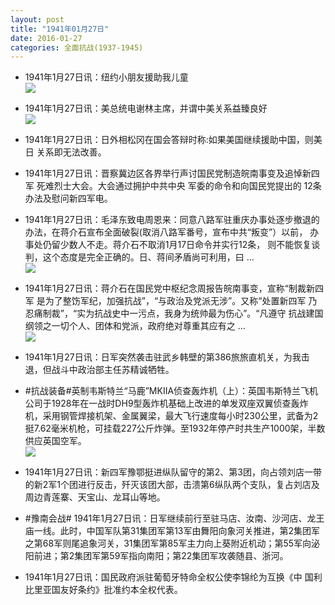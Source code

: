 ```yaml
---
layout: post
title: "1941年01月27日"
date: 2016-01-27
categories: 全面抗战(1937-1945)
---
```


<meta name="referrer" content="no-referrer" />

- 1941年1月27日讯：纽约小朋友援助我儿童 <br/><img src="https://ww1.sinaimg.cn/large/aca367d8jw1f0eg8hmcgdj20az05hq3g.jpg" />

- 1941年1月27日讯：美总统电谢林主席，并谓中美关系益臻良好 <br/><img src="https://ww4.sinaimg.cn/large/aca367d8jw1f0eei92356j208y0araat.jpg" />

- 1941年1月27日讯：日外相松冈在国会答辩时称:如果美国继续援助中国，则美日 关系即无法改善。 

- 1941年1月27日讯：晋察冀边区各界举行声讨国民党制造皖南事变及追悼新四军 死难烈士大会。大会通过拥护中共中央 军委的命令和向国民党提出的 12条办法及慰问新四军电。 

- 1941年1月27日讯：毛泽东致电周恩来：同意八路军驻重庆办事处逐步撤退的办法，在蒋介石宣布全面破裂(取消八路军番号，宣布中共“叛变”）以前， 办事处仍留少数人不走。蒋介石不取消1月17日命令并实行12条， 则不能恢复谈判，这个态度是完全正确的。日、蒋间矛盾尚可利用，曰  ... <br/><img src="https://ww3.sinaimg.cn/large/aca367d8jw1f0e5ujnwm7j20c80900tw.jpg" />

- 1941年1月27日讯：蒋介石在国民党中枢纪念周报告皖南事变，宣称“制裁新四军 是为了整饬军纪，加强抗战”，“与政治及党派无涉”。又称“处置新四军 乃忍痛制裁”，“实为抗战史中一污点，我身为统帅最为伤心”。“凡遵守 抗战建国纲领之一切个人、团体和党派，政府绝对尊重其应有之 ... <br/><img src="https://ww3.sinaimg.cn/large/aca367d8jw1f0dx6c9y6kj20c8090gmp.jpg" />

- 1941年1月27日讯：日军突然袭击驻武乡韩壁的第386旅旅直机关，为我击退，但战斗中政治部主任苏精诚牺牲。 

- #抗战装备#英制韦斯特兰“马鹿”MKⅡA侦查轰炸机（上）：英国韦斯特兰飞机公司于1928年在一战时DH9型轰炸机基础上改进的单发双座双翼侦查轰炸机，采用钢管焊接机架、金属翼梁，最大飞行速度每小时230公里，武备为2挺7.62毫米机枪，可挂载227公斤炸弹。至1932年停产时共生产1000架，半数供应英国空军。 <br/><img src="https://ww3.sinaimg.cn/large/aca367d8jw1f0dtpoe1kzj20bc0cgjsm.jpg" />

- 1941年1月27日讯：新四军豫鄂挺进纵队留守的第2、第3团，向占领刘店一带的新2军1个团进行反击，歼灭该团大部，击溃第6纵队两个支队，复占刘店及周边青莲寨、天宝山、龙耳山等地。 

- #豫南会战# 1941年1月27日讯：日军继续前行至驻马店、汝南、沙河店、龙王庙一线。此时，中国军队第31集团军第13军由舞阳向象河关推进，第2集团军之第68军则尾追象河关，31集团军第85军主力向上葵附近机动；第55军向泌阳前进；第2集团军第59军指向南阳；第22集团军攻袭随县、浙河。 

- 1941年1月27日讯：国民政府派驻葡萄牙特命全权公使李锦纶为互换《中 国利比里亚国友好条约》批准约本全权代表。 

